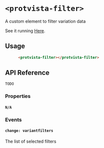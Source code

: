 # `<protvista-filter>`
A custom element to filter variation data

See it running [Here](https://ebi-webcomponents.github.io/protvista-filter/).

## Usage
```html
      <protvista-filter></protvista-filter>
```

## API Reference

`TODO`


### Properties
#### `N/A`

### Events
#### `change: variantfilters`
The list of selected filters

